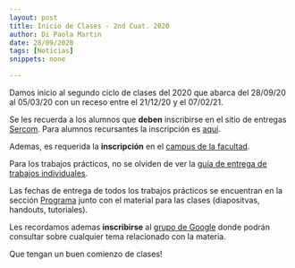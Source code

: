 ```yaml
---
layout: post
title: Inicio de Clases - 2nd Cuat. 2020
author: Di Paola Martin
date: 28/09/2020
tags: [Noticias]
snippets: none

---
```


Damos inicio al segundo ciclo de clases del 2020
que abarca del 28/09/20 al 05/03/20 con un receso entre
el 21/12/20 y el 07/02/21.

Se les recuerda a los alumnos que **deben** inscribirse en el sitio de entregas
<a href="{{ site.sercom_url }}" target="_blank">Sercom</a>.
Para alumnos recursantes la inscripción es
<a href="{{ site.sercom_url }}/upgrade_registration" target="_blank">aquí</a>.

Ademas, es requerida la **inscripción** en el
[campus de la facultad](https://campus.fi.uba.ar/course/view.php?id=1921).

Para los trabajos prácticos, no se olviden de ver la
[guía de entrega de trabajos individuales](/guia-entregas-tp-individual).

Las fechas de entrega de todos los trabajos prácticos
se encuentran en la sección
<a href="/programa" target="_blank">Programa</a> junto con el material
para las clases (diapositvas, handouts, tutoriales).

Les recordamos ademas **inscribirse** al
<a href="https://groups.google.com/forum/#!forum/tallerdeprogramacion" target="_blank">grupo de Google</a>
donde podrán consultar sobre cualquier tema relacionado con la materia.

Que tengan un buen comienzo de clases!
